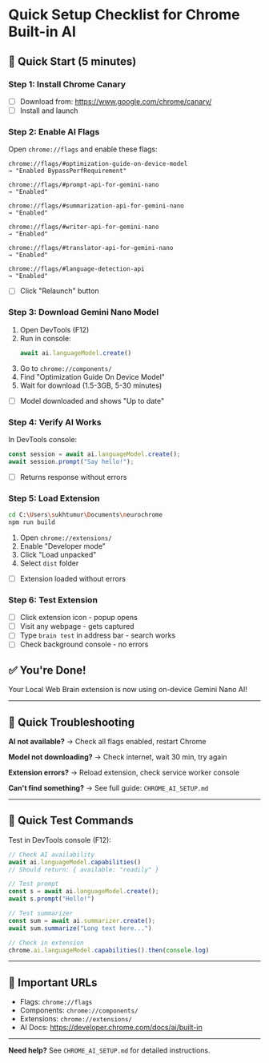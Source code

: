 # Quick Setup Checklist for Chrome Built-in AI

## 🚀 Quick Start (5 minutes)

### Step 1: Install Chrome Canary
- [ ] Download from: https://www.google.com/chrome/canary/
- [ ] Install and launch

### Step 2: Enable AI Flags
Open `chrome://flags` and enable these flags:

```
chrome://flags/#optimization-guide-on-device-model
→ "Enabled BypassPerfRequirement"

chrome://flags/#prompt-api-for-gemini-nano
→ "Enabled"

chrome://flags/#summarization-api-for-gemini-nano  
→ "Enabled"

chrome://flags/#writer-api-for-gemini-nano
→ "Enabled"

chrome://flags/#translator-api-for-gemini-nano
→ "Enabled"

chrome://flags/#language-detection-api
→ "Enabled"
```

- [ ] Click "Relaunch" button

### Step 3: Download Gemini Nano Model
1. Open DevTools (F12)
2. Run in console:
   ```javascript
   await ai.languageModel.create()
   ```
3. Go to `chrome://components/`
4. Find "Optimization Guide On Device Model"
5. Wait for download (1.5-3GB, 5-30 minutes)

- [ ] Model downloaded and shows "Up to date"

### Step 4: Verify AI Works
In DevTools console:
```javascript
const session = await ai.languageModel.create();
await session.prompt("Say hello!");
```

- [ ] Returns response without errors

### Step 5: Load Extension
```bash
cd C:\Users\sukhtumur\Documents\neurochrome
npm run build
```

1. Open `chrome://extensions/`
2. Enable "Developer mode"
3. Click "Load unpacked"
4. Select `dist` folder

- [ ] Extension loaded without errors

### Step 6: Test Extension
- [ ] Click extension icon - popup opens
- [ ] Visit any webpage - gets captured
- [ ] Type `brain test` in address bar - search works
- [ ] Check background console - no errors

## ✅ You're Done!

Your Local Web Brain extension is now using on-device Gemini Nano AI!

---

## 🐛 Quick Troubleshooting

**AI not available?**
→ Check all flags enabled, restart Chrome

**Model not downloading?**
→ Check internet, wait 30 min, try again

**Extension errors?**
→ Reload extension, check service worker console

**Can't find something?**
→ See full guide: `CHROME_AI_SETUP.md`

---

## 📝 Quick Test Commands

Test in DevTools console (F12):

```javascript
// Check AI availability
await ai.languageModel.capabilities()
// Should return: { available: "readily" }

// Test prompt
const s = await ai.languageModel.create();
await s.prompt("Hello!")

// Test summarizer  
const sum = await ai.summarizer.create();
await sum.summarize("Long text here...")

// Check in extension
chrome.ai.languageModel.capabilities().then(console.log)
```

---

## 📍 Important URLs

- Flags: `chrome://flags`
- Components: `chrome://components/`
- Extensions: `chrome://extensions/`
- AI Docs: https://developer.chrome.com/docs/ai/built-in

---

**Need help?** See `CHROME_AI_SETUP.md` for detailed instructions.
